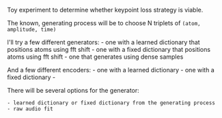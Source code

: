 Toy experiment to determine whether keypoint loss strategy is viable.

The known, generating process will be to choose N triplets of `(atom, amplitude, time)`

I'll try a few different generators:
    - one with a learned dictionary that positions atoms using fft shift
    - one with a fixed dictionary that positions atoms using fft shift
    - one that generates using dense samples

And a few different encoders:
    - one with a learned dictionary
    - one with a fixed dictionary
    - 

There will be several options for the generator:

    - learned dictionary or fixed dictionary from the generating process
    - raw audio fit
     


